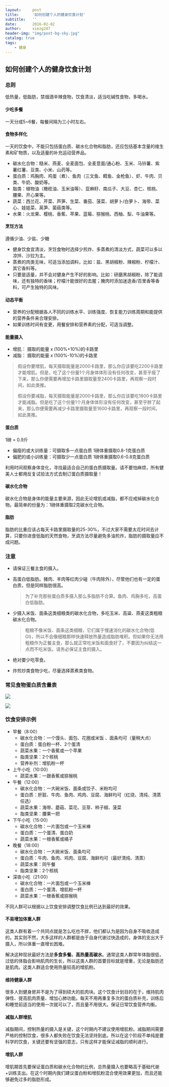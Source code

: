```yaml
---
layout:     post
title:      '如何创建个人的健身饮食计划'
subtitle:   ''
date:       2016-02-02
author:     xiezg247
header-img: "img/post-bg-sky.jpg"
catalog: true
tags:
    - 健身
---
```


## 如何创建个人的健身饮食计划

### 总则

低热量，低脂肪，禁烟酒辛辣食物，饮食清淡，适当吃碱性食物，多喝水。

#### 少吃多餐

一天分成5~6餐，每餐间隔为三小时左右。

#### 食物多样化

一天的饮食中，不能只包括蛋白质、碳水化合物和脂肪，还应包括基本含量的维生素和矿物质，以及适量的补充运动营养品。

- 碳水化合物：糙米、燕麦、全麦面包、全麦意面/通心粉、玉米、马铃薯、紫薯红薯、豆类、小米、山药等。
- 蛋白质：鸡胸肉、鸡蛋（煮）、鱼肉（三文鱼、鳕鱼、金枪鱼）、虾、牛肉、贝类、牛奶、酸奶等。
- 脂类：植物油（橄榄油、玉米油等）、亚麻籽、南瓜子、大豆、杏仁、核桃、腰果、开心果等。
- 蔬菜：西兰花、芹菜、芦笋、生菜、番茄、菠菜、胡萝卜/白萝卜、海带、菜心、娃娃菜、莴笋、菌菇类等。
- 水果：火龙果、樱桃、香蕉、苹果、蓝莓、猕猴桃、西柚、梨、牛油果等。

#### 烹饪方法

遵循少油、少盐、少糖

- 健身饮食宜清淡，烹饪食物时选择少煎炸、多蒸煮的清淡方式，蔬菜可以多以凉拌、沙拉为主。
- 蒸煮的肉类无味，可适当添加调料，比如：盐、黑胡椒粉、辣椒粉、柠檬汁、其它香料等。
- 只要是适量，并不会对健身产生不好的影响。比如：研磨黑胡椒粉，除了能调味，还有独特的香味；柠檬汁能很好的去腥；腌肉时添加迷迭香/百里香等香料，可产生独特的风味。

#### 动态平衡

- 营养的分配根据各人不同的训练水平、训练强度、恢复能力训练周期和能提供的营养条件来合理安排。
- 如果训练时间有变更，用餐安排和营养素的分配，可适当调整。

#### 能量摄入

- 增肌： 摄取的能量 x (100%+10%)的卡路里
- 减脂： 摄取的能量 x (100%-10%)的卡路里

> 假设你要增肌，每天摄取能量是2000卡路里，那么你应该要吃2200卡路里才能增肌。但是，吃了这个份量1个月身体体形没有任何改变，甚至乎瘦了下来，那么你便需要再增加卡路里摄取量至2400卡路里，再观察一段时间，如此类推。
>
> 假设你要减脂，每天摄取能量是2000卡路里，那么你应该要吃1800卡路里才能减脂。但是吃了这个份量1个月身体体形没有任何改变，甚至乎胖了起来，那么你便需要再减少卡路里摄取量至1600卡路里，再观察一段时间，如此类推。

#### 蛋白质

1磅 = 0.9斤

- 偏瘦的或大训练量：可摄取多一点蛋白质 1磅体重摄取0.8-1克蛋白质
- 偏肥的或小训练量：可摄取少一点蛋白质 1磅体重摄取0.6-0.8克蛋白质

利用时间观察身体变化，寻找最适合自己的蛋白质摄取量。请不要怕麻烦，所有健美人士都用反复试验法方式去制订蛋白质摄取量！

#### 碳水化合物

碳水化合物是身体的能量主要来源，因此无论增肌或减脂，都不应戒掉碳水化合物。最简单的份量为：1磅体重摄取2克碳水化合物。

#### 脂肪

脂肪的比重应该占每天卡路里摄取量的25-30%，不过大家不需要太花时间去计算，只要你进食低脂的天然食物，烹调方法尽量避免多油煎炸，脂肪的摄取量应不成问题。

### 注意

- 请保证三餐主食的摄入。

- 高蛋白低脂肪。猪肉、羊肉等红肉少碰（牛肉除外），尽管他们也有一定的蛋白质，但是同样脂肪很高。

  > 为了补充那些蛋白质多摄入那么多脂肪不合算。鱼肉、鸡胸多吃，高蛋白低脂肪。

- 少摄入米饭、面条这类细粮类的碳水化合物，多吃玉米、高粱、燕麦这类粗粮碳水化合物。

  > 粗粮不像米饭、面条这类细粮，它们属于慢速消化的碳水化合物(低GI)，所以不会像细粮那样快速释放热量造成脂肪堆积。但如果你无法用粗粮作为正餐主食，那么就正常吃米饭和面食好了，不要因为纠结这一点而不吃米饭。请务必保证主食的摄入。

- 绝对要少吃零食。

- 炸煎炒类食物少吃，尽量选择蒸煮类食物。

### 常见食物蛋白质含量表

![](./images/食物蛋白质表.jpeg)

![](./images/食物蛋白质表2.jpeg)

### 饮食安排示例

- 早餐（8:00）
  - 碳水化合物：一个馒头、面包、花圈或米饭 、面条均可（量稍大点）
  - 蛋白质：蛋白粉一杯、2个蛋清
  - 蔬菜水果：一个香蕉或一个苹果
  - 脂类坚果：2个核桃
  - 营养补剂：增肌粉一杯
- 上午小吃（10:00）
  - 蔬菜水果：一跟香蕉或猕猴桃
- 午餐（12:00）
  - 碳水化合物：一大碗米饭、面条或饺子、米粉均可
  - 蛋白质：肝脏、牛肉、鱼肉、鸡肉、豆腐、海鲜均可（红烧、清炖、清蒸任选）
  - 蔬菜水果：海带、蘑菇、菜花、豆芽、柿子椒、菠菜
  - 脂类坚果：腰果一把
- 下午小吃（15:00）
  - 碳水化合物：一片面包或一个玉米棒
  - 蛋白质：一个蛋清、蛋白奶
  - 蔬菜水果：一根香蕉或橘子
- 晚餐（18:00）
  - 碳水化合物：一大碗米饭、面条均可
  - 蛋白质：牛肉、鱼肉、鸡肉、豆腐、海鲜均可（最好清炖、清蒸）
  - 蔬菜水果：同午餐
  - 脂类坚果：2个核桃
- 深夜小吃（21:00）
  - 碳水化合物：一片面包或一个玉米棒
  - 蛋白质：一个蛋清、增肌粉一杯
  - 蔬菜水果：一根香蕉或猕猴桃

不同人群可以根据以上饮食安排调整饮食比例已达到最好的效果。

#### 不易增加体重人群

这类人群有着一个共同点就是怎么吃也不胖，他们都认为是因为自身不吸收造成的。其实则不然，大多这样的人群都是由于自身代谢过快造成的，身体的支出大于摄入，所以体重一直增长困难。

解决这种现状最好方法是**多食多餐、高热量高碳水**。通常这类人群常年体脂很低，过低的体脂会影响肌肉的生长，所以这类人群的首要目标就是增重，无论是脂肪还是肌肉。这类人群适合使用热量较高的增肌粉。

#### 维持健康人群

很多人到健身房并不是为了得到硕大的肌肉块。这个饮食计划目的在于，维持肌肉弹性、提高肌肉质量、增加心肺功能。每天不用再重复多次的蛋白质补充，训练后和睡觉前适当的使用一次就可以了，而且量不用很大。保证日常饮食营养均衡。

#### 减脂人群增肌

减脂期间，控制热量的摄入是关键，这个时期内不建议使用增肌粉。减脂期间需要严格的控制饮食，很多人都失败在饮食无法坚持到底。所以在这个阶段不单纯是要科学的饮食，关键还要有坚强的意志，只有这样才能保证减脂的顺利进行。

#### 增肌人群

增肌期首先要保证蛋白质和碳水化合物的比例，总热量摄入也要略高于基础代谢+训练支出。在这个时期内我们建议蛋白粉和增肌粉混合使用效果更加，而且还能够避免过多的脂肪形成。